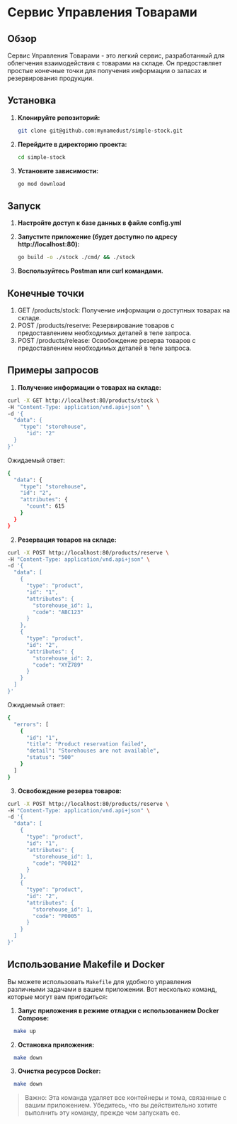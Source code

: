 # Сервис Управления Товарами

## Обзор

Сервис Управления Товарами - это легкий сервис, разработанный для облегчения взаимодействия с товарами на складе. Он предоставляет простые конечные точки для получения информации о запасах и резервирования продукции.

## Установка

1. **Клонируйте репозиторий:**

   ```bash
   git clone git@github.com:mynamedust/simple-stock.git

2. **Перейдите в директорию проекта:**

   ```bash
   cd simple-stock

3. **Установите зависимости:**

   ```bash
   go mod download  
## Запуск

1. **Настройте доступ к базе данных в файле config.yml**

2. **Запустите приложение (будет доступно по адресу http://localhost:80):**
   ```bash
   go build -o ./stock ./cmd/ && ./stock

3. **Воспользуйтесь Postman или curl командами.**

## Конечные точки
1. GET /products/stock: Получение информации о доступных товарах на складе.
2. POST /products/reserve: Резервирование товаров с предоставлением необходимых деталей в теле запроса.
2. POST /products/release: Освобождение резерва товаров с предоставлением необходимых деталей в теле запроса.

## Примеры запросов
1. **Получение информации о товарах на складе:**
  ```bash
  curl -X GET http://localhost:80/products/stock \
  -H "Content-Type: application/vnd.api+json" \
  -d '{
    "data": {
      "type": "storehouse",
        "id": "2"
    }
  }'
```
  Ожидаемый ответ:
  ```bash
  {
    "data": {
      "type": "storehouse",
      "id": "2",
      "attributes": {
        "count": 615
      }
    }
  }
```
2. **Резервация товаров на складе:**
  ```bash
  curl -X POST http://localhost:80/products/reserve \
  -H "Content-Type: application/vnd.api+json" \
  -d '{
    "data": [
      {
        "type": "product",
        "id": "1",
        "attributes": {
          "storehouse_id": 1,
          "code": "ABC123"
        }
      },
      {
        "type": "product",
        "id": "2",
        "attributes": {
          "storehouse_id": 2,
          "code": "XYZ789"
        }
      }
    ]
  }'
```
  Ожидаемый ответ:
  ```bash
  {
    "errors": [
      {
        "id": "1",
        "title": "Product reservation failed",
        "detail": "Storehouses are not available",
        "status": "500"
      }
    ]
  }
  ```
3. **Освобождение резерва товаров:**
  ```bash
  curl -X POST http://localhost:80/products/reserve \
  -H "Content-Type: application/vnd.api+json" \
  -d '{
    "data": [
      {
        "type": "product",
        "id": "1",
        "attributes": {
          "storehouse_id": 1,
          "code": "P0012"
        }
      },
      {
        "type": "product",
        "id": "2",
        "attributes": {
          "storehouse_id": 1,
          "code": "P0005"
        }
      }
    ]
  }'
```
## Использование Makefile и Docker

Вы можете использовать `Makefile` для удобного управления различными задачами в вашем приложении. Вот несколько команд, которые могут вам пригодиться:
1. **Запус приложения в режиме отладки с использованием Docker Compose:**
```bash
  make up
```
2. **Остановка приложения:**
```bash
  make down
```
3. **Очистка ресурсов Docker:**
```bash
  make down
```
>Важно: Эта команда удаляет все контейнеры и тома, связанные с вашим приложением. Убедитесь, что вы действительно хотите выполнить эту команду, прежде чем запускать ее.

   

